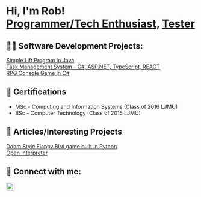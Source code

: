 <h1>Hi, I'm Rob! <br/><a href="https://github.com/Robdob94">Programmer/Tech Enthusiast</a>, <a href="https://www.linkedin.com/in/rdobson94">Tester</a>

<h2> 👨‍💻 Software Development Projects:</h2>
<a href="https://github.com/Robdob94/LiftProgram/tree/main">Simple Lift Program in Java</a><br>
<a href="https://github.com/Robdob94/Task-Management-System">Task Management System - C#, ASP.NET, TypeScript, REACT</a><br>
<a href="https://github.com/Robdob94/Console-RPG-C-">RPG Console Game in C#</a>

<h2> 📄 Certifications</h2>

- MSc - Computing and Information Systems (Class of 2016 LJMU)
- BSc - Computer Technology (Class of 2015 LJMU)

<h2> 💭 Articles/Interesting Projects </h2>
<a href="https://github.com/Robdob94/FlappyDooM">Doom Style Flappy Bird game built in Python</a><br>
<a href="https://github.com/Robdob94/open-interpreter">Open Interpreter</a>


<h2> 🤳 Connect with me:</h2>

[<img align="left" alt="Rob Dobson | LinkedIn" width="22px" src="https://cdn.jsdelivr.net/npm/simple-icons@v3/icons/linkedin.svg" />][linkedin]

[linkedin]: https://www.linkedin.com/in/rdobson94

<!--
**joshmadakor1/joshmadakor1** is a ✨ _special_ ✨ repository because its `README.md` (this file) appears on your GitHub profile.

Here are some ideas to get you started:

- 🔭 I’m currently working on ...
- 🌱 I’m currently learning ...
- 👯 I’m looking to collaborate on ...
- 🤔 I’m looking for help with ...
- 💬 Ask me about ...
- 📫 How to reach me: ...
- 😄 Pronouns: ...
- ⚡ Fun fact: ...
-->
